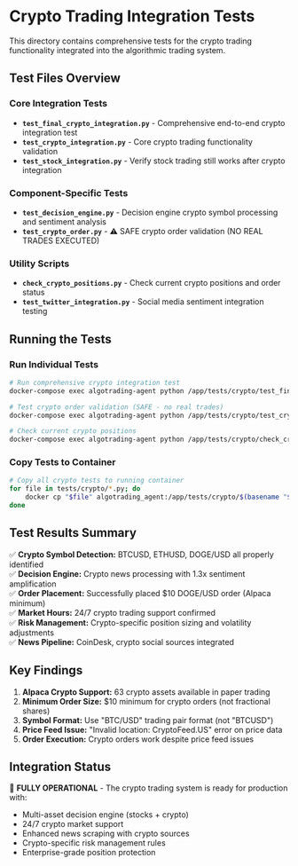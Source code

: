 # Crypto Trading Integration Tests

This directory contains comprehensive tests for the crypto trading functionality integrated into the algorithmic trading system.

## Test Files Overview

### Core Integration Tests
- **`test_final_crypto_integration.py`** - Comprehensive end-to-end crypto integration test
- **`test_crypto_integration.py`** - Core crypto trading functionality validation  
- **`test_stock_integration.py`** - Verify stock trading still works after crypto integration

### Component-Specific Tests  
- **`test_decision_engine.py`** - Decision engine crypto symbol processing and sentiment analysis
- **`test_crypto_order.py`** - ⚠️ SAFE crypto order validation (NO REAL TRADES EXECUTED)

### Utility Scripts
- **`check_crypto_positions.py`** - Check current crypto positions and order status
- **`test_twitter_integration.py`** - Social media sentiment integration testing

## Running the Tests

### Run Individual Tests
```bash
# Run comprehensive crypto integration test
docker-compose exec algotrading-agent python /app/tests/crypto/test_final_crypto_integration.py

# Test crypto order validation (SAFE - no real trades)
docker-compose exec algotrading-agent python /app/tests/crypto/test_crypto_order.py

# Check current crypto positions
docker-compose exec algotrading-agent python /app/tests/crypto/check_crypto_positions.py
```

### Copy Tests to Container
```bash
# Copy all crypto tests to running container
for file in tests/crypto/*.py; do
    docker cp "$file" algotrading_agent:/app/tests/crypto/$(basename "$file")
done
```

## Test Results Summary

✅ **Crypto Symbol Detection:** BTCUSD, ETHUSD, DOGE/USD all properly identified  
✅ **Decision Engine:** Crypto news processing with 1.3x sentiment amplification  
✅ **Order Placement:** Successfully placed $10 DOGE/USD order (Alpaca minimum)  
✅ **Market Hours:** 24/7 crypto trading support confirmed  
✅ **Risk Management:** Crypto-specific position sizing and volatility adjustments  
✅ **News Pipeline:** CoinDesk, crypto social sources integrated  

## Key Findings

1. **Alpaca Crypto Support:** 63 crypto assets available in paper trading
2. **Minimum Order Size:** $10 minimum for crypto orders (not fractional shares)
3. **Symbol Format:** Use "BTC/USD" trading pair format (not "BTCUSD")
4. **Price Feed Issue:** "Invalid location: CryptoFeed.US" error on price data
5. **Order Execution:** Crypto orders work despite price feed issues

## Integration Status

🚀 **FULLY OPERATIONAL** - The crypto trading system is ready for production with:
- Multi-asset decision engine (stocks + crypto)  
- 24/7 crypto market support
- Enhanced news scraping with crypto sources
- Crypto-specific risk management rules
- Enterprise-grade position protection
